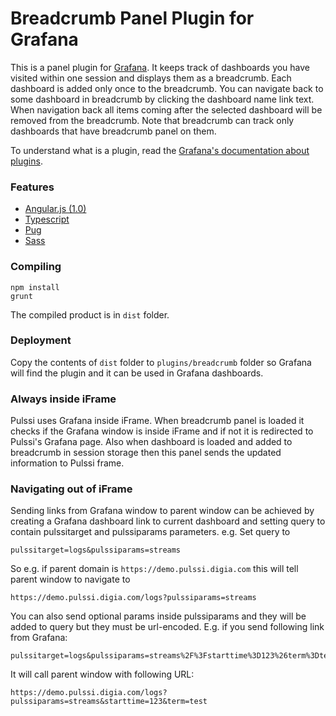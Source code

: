 # Breadcrumb Panel Plugin for Grafana
This is a panel plugin for [Grafana](http://grafana.org/). It keeps track of dashboards you have visited within one session
and displays them as a breadcrumb. Each dashboard is added only once to the breadcrumb. You can navigate back to some
dashboard in breadcrumb by clicking the dashboard name link text. When navigation back all items coming after the selected
dashboard will be removed from the breadcrumb. Note that breadcrumb can track only dashboards that have breadcrumb panel on them.

To understand what is a plugin, read the [Grafana's documentation about plugins](http://docs.grafana.org/plugins/development/).

### Features
* [Angular.js (1.0)](https://angularjs.org/)
* [Typescript](https://www.typescriptlang.org/)
* [Pug](https://pugjs.org/api/getting-started.html)
* [Sass](http://sass-lang.com/)

### Compiling
```
npm install
grunt
```
The compiled product is in ``dist`` folder.

### Deployment
Copy the contents of ``dist`` folder to ``plugins/breadcrumb`` folder so Grafana will find the plugin and it can be used in Grafana dashboards.

### Always inside iFrame
Pulssi uses Grafana inside iFrame. When breadcrumb panel is loaded it checks if the Grafana window is inside iFrame and if not it is redirected to Pulssi's Grafana page. Also when dashboard is loaded and added to breadcrumb in session storage then this panel sends the updated information to Pulssi frame.

### Navigating out of iFrame
Sending links from Grafana window to parent window can be achieved by creating a Grafana dashboard link to current dashboard and setting query to contain pulssitarget and pulssiparams parameters.
e.g. Set query to
```
pulssitarget=logs&pulssiparams=streams
```
So e.g. if parent domain is ``https://demo.pulssi.digia.com`` this will tell parent window to navigate to
```
https://demo.pulssi.digia.com/logs?pulssiparams=streams
```
You can also send optional params inside pulssiparams and they will be added to query but they must be url-encoded.
E.g. if you send following link from Grafana:
```
pulssitarget=logs&pulssiparams=streams%2F%3Fstarttime%3D123%26term%3Dtest
```
It will call parent window with following URL:
```
https://demo.pulssi.digia.com/logs?pulssiparams=streams&starttime=123&term=test
```
